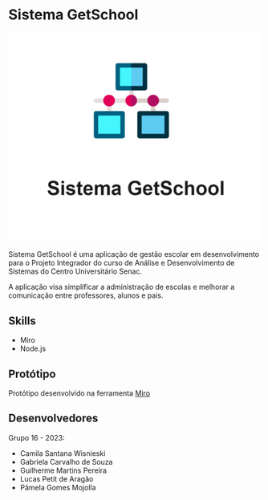 # Sistema GetSchool
![Logo](https://github.com/cswisni/SistemaGetSchool/blob/main/LogoGetSchoolII.png)

Sistema GetSchool é uma aplicação de gestão escolar em desenvolvimento para o Projeto Integrador do curso de Análise e Desenvolvimento de Sistemas do Centro Universitário Senac.

A aplicação visa simplificar a administração de escolas e melhorar a comunicação entre professores, alunos e pais. 

## Skills

- Miro
- Node.js

## Protótipo

Protótipo desenvolvido na ferramenta [Miro](https://miro.com/app/board/uXjVPMKhMEk=/?utm_source=notification&utm_medium=email&utm_campaign=daily-updates&utm_content=go-to-board/)


## Desenvolvedores

Grupo 16 - 2023:
- Camila Santana Wisnieski
- Gabriela Carvalho de Souza
- Guilherme Martins Pereira
- Lucas Petit de Aragão
- Pâmela Gomes Mojolla
